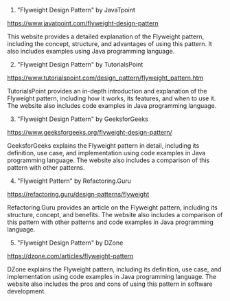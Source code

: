 

1. "Flyweight Design Pattern" by JavaTpoint

https://www.javatpoint.com/flyweight-design-pattern

This website provides a detailed explanation of the Flyweight pattern, including the concept, structure, and advantages of using this pattern. It also includes examples using Java programming language.

2. "Flyweight Design Pattern" by TutorialsPoint

https://www.tutorialspoint.com/design_pattern/flyweight_pattern.htm

TutorialsPoint provides an in-depth introduction and explanation of the Flyweight pattern, including how it works, its features, and when to use it. The website also includes code examples in Java programming language.

3. "Flyweight Design Pattern" by GeeksforGeeks

https://www.geeksforgeeks.org/flyweight-design-pattern/

GeeksforGeeks explains the Flyweight pattern in detail, including its definition, use case, and implementation using code examples in Java programming language. The website also includes a comparison of this pattern with other patterns.

4. "Flyweight Pattern" by Refactoring.Guru

https://refactoring.guru/design-patterns/flyweight

Refactoring.Guru provides an article on the Flyweight pattern, including its structure, concept, and benefits. The website also includes a comparison of this pattern with other patterns and code examples in Java programming language.

5. "Flyweight Design Pattern" by DZone

https://dzone.com/articles/flyweight-pattern

DZone explains the Flyweight pattern, including its definition, use case, and implementation using code examples in Java programming language. The website also includes the pros and cons of using this pattern in software development.
